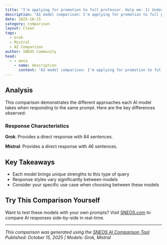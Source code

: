 ```yaml
---
title: "I'm applying for promotion to full professor. Help me: 1) Understand promotion criteria beyond tenure"
description: "AI model comparison: I'm applying for promotion to full professor. Help me: 1) Understand promotion criteria beyond tenur..."
date: 2025-10-15
category: comparison
layout: Clean
tags:
  - Grok
  - Mistral
  - AI Comparison
author: SNEOS Community
head:
  - - meta
    - name: description
      content: "AI model comparison: I'm applying for promotion to full professor. Help me: 1) Understand promotion criteria beyond tenure..."
---
```


<ChatComparison
  title="I'm applying for promotion to full professor. Help me: 1) Understand promotion criteria beyond tenure"
  prompt="I'm applying for promotion to full professor. Help me: 1) Understand promotion criteria beyond tenure"
  :responses='{"Grok": "### Understanding Promotion to Full Professor: Beyond Tenure\n\nPromotion to full professor (often called \u0022full\u0022 or \u0022professor\u0022 rank) typically builds on the foundation of tenure, which is usually awarded at the associate professor level in research-intensive institutions (e.g., in the U.S., UK, or similar systems). Tenure secures your position and recognizes achievement up to that point, but promotion to full requires demonstrating sustained excellence and impact over time\u2014usually 5\u20137 years post-tenure. The exact criteria vary by institution, country, discipline, and even department, so always consult your university\u0027s faculty handbook, promotion guidelines, or speak with your department chair for specifics. Below, I\u0027ll outline general criteria, drawing from common academic standards in North American and European universities (e.g., as seen in AAUP guidelines, ERC reports, or university policies like those at Harvard or Oxford).\n\n#### 1. **Research and Scholarly Impact**\n   - **Core Expectation**: Produce high-quality, influential work that advances your field. This goes beyond the volume of publications required for tenure; focus on depth, originality, and recognition.\n   - **Key Metrics and Evidence**:\n     - **Publications**: A strong record of peer-reviewed articles, books, or chapters in top-tier journals/outlets. Aim for 10\u201320\u002B major publications post-tenure, with emphasis on impact (e.g., citations, h-index). For humanities/social sciences, monographs may weigh more; in STEM, it could be patents or high-IF journals.\n     - **Grants and Funding**: Secure major external funding (e.g., NSF, NIH, ERC grants) as principal investigator. Demonstrate leadership in funded projects.\n     - **Broader Impact**: Evidence of influence, such as keynote invitations, editorial roles, citations by peers, or media mentions. Committees look for \u0022national/international reputation.\u0022\n   - **Beyond Tenure**: Show sustained productivity and evolution\u2014e.g., shifting from solid research to paradigm-shifting work. Committees often review your trajectory, not just outputs.\n\n#### 2. **Teaching and Mentorship**\n   - **Core Expectation**: Excellence in instruction and student development, with evidence of innovation and impact.\n   - **Key Metrics and Evidence**:\n     - **Course Evaluations and Innovations**: High student ratings, syllabi showing advanced courses, or new curriculum development (e.g., interdisciplinary programs).\n     - **Mentorship**: Supervise theses/dissertations (e.g., 5\u201310 PhD students to completion), with strong letters from advisees on your guidance. Include postdocs or undergrad research mentoring.\n     - **Service to Education**: Guest lectures, workshops, or roles in teaching committees.\n   - **Beyond Tenure**: Demonstrate leadership, like directing a teaching center or mentoring junior faculty. Quantitative data (e.g., retention rates of your advisees) helps quantify impact.\n\n#### 3. **Service and Leadership**\n   - **Core Expectation**: Contribute significantly to your department, university, profession, and community\u2014showing you\u0027re a \u0022citizen\u0022 of academia.\n   - **Key Metrics and Evidence**:\n     - **Department/University Service**: Chair committees, serve on search or promotion panels, or lead initiatives (e.g., diversity efforts).\n     - **Professional Service**: Edit journals, organize conferences, review grants, or hold leadership in societies (e.g., president of a disciplinary association).\n     - **Outreach**: Public engagement, like policy advising or community partnerships.\n   - **Beyond Tenure**: This is where full professor promotions differ\u2014expect to show *leadership*, not just participation. For example, evidence of building programs or influencing policy at a higher level.\n\n#### 4. **Overall Evaluation Process**\n   - **Timeline and Steps**: Typically, you apply after 5\u002B years as associate. Submit a dossier (CV, research statement, teaching portfolio, external letters). External reviewers (5\u20138 senior peers in your field) assess your national/international stature\u2014letters should explicitly state you\u0027re \u0022among the best\u0022 or \u0022promotion-worthy.\u0022\n   - **Weighting**: Varies by institution\u2014research-heavy schools (e.g., R1 universities) prioritize scholarship (50\u201370%); teaching/service schools balance more evenly. Diversity, equity, and inclusion (DEI) contributions are increasingly valued.\n   - **Common Pitfalls**: Incomplete dossiers, weak external letters, or lack of evidence tying activities to impact. Workload balance is key; burnout can hurt productivity.\n   - **Variations by Field/Country**:\n     - **STEM vs. Humanities**: STEM emphasizes collaborative grants; humanities focus on solo-authored books.\n     - **U.S. vs. Europe**: U.S. is more formalized with tenure tracks; UK/EU often uses \u0022senior lecturer\u0022 equivalents with emphasis on REF-style impact metrics.\n\n#### Tips for Your Application\n- **Build Your Case Early**: Track metrics annually (e.g., use tools like Google Scholar for citations). Solicit external letters from non-collaborators.\n- **Seek Feedback**: Meet with mentors or form a promotion committee in your department for mock reviews.\n- **Resources**: Review AAUP\u0027s \u0022Statement on Criteria for Full Professor,\u0022 your institution\u0027s guidelines, or books like *The Professor Is In* by Karen Kelsky. If you\u0027re in a specific country/field, search \u0022[Your University] full professor promotion criteria\u0022 for tailored docs.\n- **Diversity Considerations**: Many institutions now factor in equity work; highlight if applicable.\n\nThis is a high bar, but it\u0027s achievable with strategic planning. If you share more details (e.g., your field, country, or specific concerns), I can refine this advice. Good luck\u2014full professor is a well-deserved milestone!", "Mistral": "Certainly! The promotion from associate professor to full professor typically involves a more rigorous evaluation process than the tenure review. Here are some key criteria and considerations that are often evaluated:\n\n### 1. **Research and Scholarship**\n   - **Publications**: Continued high-quality publications in reputable journals, books, or other scholarly outlets.\n   - **Impact**: Evidence of the impact of your research, such as citations, awards, or recognition from professional societies.\n   - **Grants and Funding**: Success in securing external funding for research projects.\n   - **Innovation**: Contributions to the field through innovative research methods, theories, or applications.\n\n### 2. **Teaching and Mentoring**\n   - **Teaching Excellence**: Consistent high-quality teaching evaluations and innovative teaching methods.\n   - **Mentoring**: Successful mentoring of graduate students, postdoctoral fellows, and junior faculty.\n   - **Curriculum Development**: Contributions to the development of new courses or programs.\n   - **Student Success**: Evidence of student success, such as high graduation rates, student awards, or placements in prestigious positions.\n\n### 3. **Service and Leadership**\n   - **University Service**: Significant contributions to university committees, administrative roles, or other service activities.\n   - **Professional Service**: Active participation in professional organizations, editorial boards, or conference planning.\n   - **Leadership**: Demonstrated leadership in academic or professional settings, such as chairing departments, leading research teams, or organizing conferences.\n   - **Community Engagement**: Contributions to the broader community, such as public lectures, outreach programs, or policy work.\n\n### 4. **Professional Development**\n   - **Continuing Education**: Engagement in professional development activities, such as workshops, conferences, or additional training.\n   - **Collaboration**: Collaborative work with colleagues within and outside the institution.\n   - **Interdisciplinary Work**: Contributions to interdisciplinary research or teaching initiatives.\n\n### 5. **Institutional Contributions**\n   - **Strategic Initiatives**: Contributions to the institution\u0027s strategic initiatives or goals.\n   - **Resource Management**: Effective management of resources, such as budgets, personnel, or facilities.\n   - **Innovation and Entrepreneurship**: Contributions to innovation, entrepreneurship, or commercialization of research.\n\n### 6. **Ethical Conduct and Integrity**\n   - **Professional Conduct**: Adherence to ethical standards and professional conduct.\n   - **Integrity**: Demonstrated integrity in research, teaching, and service activities.\n\n### 7. **External Recognition**\n   - **Awards and Honors**: Recognition through awards, fellowships, or other honors.\n   - **Invitations**: Invitations to speak at conferences, serve on panels, or contribute to high-profile projects.\n   - **Media Coverage**: Media coverage or public recognition of your work.\n\n### 8. **Diversity, Equity, and Inclusion**\n   - **DEI Initiatives**: Contributions to diversity, equity, and inclusion initiatives within the institution or profession.\n   - **Mentoring Diverse Students**: Successful mentoring of students from diverse backgrounds.\n\n### Preparation Tips:\n1. **Documentation**: Compile a comprehensive dossier that includes all relevant documents, such as CV, teaching evaluations, research publications, grants, awards, and letters of recommendation.\n2. **Narrative**: Write a compelling narrative that highlights your achievements and contributions in each of the key areas.\n3. **Letters of Support**: Secure strong letters of support from colleagues, mentors, and external reviewers who can attest to your qualifications.\n4. **Self-Assessment**: Reflect on your strengths and areas for improvement, and be prepared to discuss these during the review process.\n5. **Feedback**: Seek feedback from colleagues and mentors to ensure your application is as strong as possible.\n\nGood luck with your promotion application!"}' published-date="{DateTime.UtcNow:HH:mm}"
/>

## Analysis

This comparison demonstrates the different approaches each AI model takes when responding to the same prompt. Here are the key differences observed:

### Response Characteristics

**Grok**: Provides a direct response with 84 sentences. 

**Mistral**: Provides a direct response with 46 sentences. 

## Key Takeaways

- Each model brings unique strengths to this type of query
- Response styles vary significantly between models
- Consider your specific use case when choosing between these models

## Try This Comparison Yourself

Want to test these models with your own prompts? Visit [SNEOS.com](https://sneos.com) to compare AI responses side-by-side in real-time.

---

*This comparison was generated using the [SNEOS AI Comparison Tool](https://sneos.com)*
*Published: October 15, 2025 | Models: Grok, Mistral*
